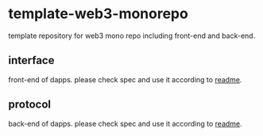 # template-web3-monorepo

template repository for web3 mono repo including front-end and back-end.

## interface

front-end of dapps. please check spec and use it according to [readme](./interface/README.md).

## protocol

back-end of dapps. please check spec and use it according to [readme](./protocol/README.md).
